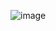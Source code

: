 ![image](https://user-images.githubusercontent.com/45187198/57577507-93571000-7446-11e9-8312-643c4d20571f.png)
